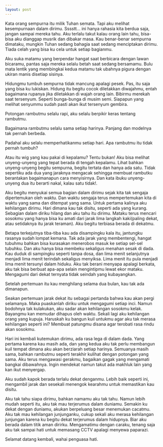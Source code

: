 ```yaml
---
layout: post
---
```


Kata orang sempurna itu milik Tuhan semata. Tapi aku melihat kesempurnaan dalam
dirimu. Sssstt... ini hanya rahasia kita berdua saja, jangan sampai mereka tahu. Aku terlalu takut
kalau orang lain tahu, bisa-bisa aku dianggap musrik dan dibakar masa. Kau benar-benar
sempurna dimataku, mungkin Tuhan sedang bahagia saat sedang menciptakan dirimu. Tiada
celah yang bisa ku cela untuk setiap bagianmu.

Aku suka matamu yang berpendar hangat saat berbicara dengan lawan bicaramu, pantas
saja mereka selalu betah saat sedang bersamamu. Bulu mata lentik yang membingkai kedua
matamu tak ubahnya pigura dengan ukiran manis disetiap sisinya.

Hidungmu tumbuh sempurna tidak mancung apalagi pesek. Pas, itu saja yang bisa ku
lukiskan. Hidung itu begitu cocok diletakkan diwajahmu, entah bagaimana rupanya jika
diletakkan di wajah orang lain. Bibirmu merekah saat tersenyum. Seperti bunga-bunga di
musim semi. Siapapun yang melihat senyummu sudah pasti akan ikut tersenyum gembira.

Potongan rambutmu selalu rapi, aku selalu berpikir keras tentang rambutmu.

Bagaimana rambutmu selalu sama setiap harinya. Panjang dan modelnya tak pernah berbeda.

Padahal aku selalu memperhatikanmu setiap hari. Apa rambutmu itu tidak pernah tumbuh?

Atau itu wig yang kau pakai di kepalamu? Tentu bukan! Aku bisa melihat unyeng-unyeng yang
tepat berada di tengah kepalamu. Lihat bahkan unyeng-unyeng begitu sempurna, begitu tertata
dan hanya ada satu. Tidak sepertiku ada dua yang jaraknya mengacak sehingga membuat
rambutku berantakan bagaimanapun cara menyisirnya. Dan kata ibuku unyeng-unyeng dua itu
berarti nakal, kalau satu tidak!.

Aku begitu menyukai semua bagian dalam dirimu sejak kita tak sengaja dipertemukan
oleh waktu. Dan waktu sengaja terus mempertemukan kita di waktu yang sama dan ditempat
yang sama. Untuk pertama kalinya aku kehilangan dirimu. Hari dimana kau tak disitu, seperti
ada yang kurang. Sebagian dalam diriku hilang dan aku tahu itu dirimu. Mataku terus mencari 
sosokmu yang hanya bisa ku amati dari jarak lima langkah kaki(paling dekat, atau setidaknya
itu jarak teraman). Aku begitu terbiasa berada di dekatmu.

Betapa terkejutnya tiba-tiba kau ada disampingku kala itu, jantungku rasanya sudah
lompat kemana. Tak ada jarak yang membentengi, hangat tubuhmu bahkan bisa kurasakan
menerobos masuk ke setiap sel-sel tubuhku. Dan aku hanya bisa membeku sekaligus
menahan sesak di dada. Kau duduk di sampingku seperti tanpa dosa, dan lima menit
selanjutnya menjadi lima menit terindah sekaligus menyiksa. Lima menit itu pula menjadi
lima menit tersunyi dalam hiduku. Aku tak berani menyapa apalagi berkata, aku tak bisa
berbuat apa-apa selain mengintipmu lewat ekor mataku. Mengagumi dari dekat ternyata tidak
seindah yang kubayangkan.

Setelah pertemuan itu kau menghilang selama dua bulan, kau tak ada dimanapun.

Seakan pertemuan jarak dekat itu sebagai pertanda bahwa kau akan pergi selamanya. Maka
puaskanlah diriku untuk mengagumi setiap inci. Namun bodohnya tak kulakukan, aku sadar
akan kehilangan sosokmu kelak. Bayangmu kan memudar dihapus oleh waktu. Sekali lagi aku
kehilangan orang yang kupuja. Haruskah ku bangun kuil untukmu agar aku tak merasa
kehilangan seperti ini? Membuat patungmu disana agar terobati rasa rindu akan sosokmu.

Hari ini kembali kutemukan dirimu, ada rasa lega di dalam dada. Yang pertama karena
kau masih ada, dan yang kedua aku tak perlu membangun kuil tempat dimana aku akan
berziarah setiap harinya. Semuanya masih sama, bahkan rambutmu seperti terakhir kulihat
dengan potongan yang sama. Aku terus mengawasi gerakmu, bagaikan gagak yang mengamati
bangkai dibawahnya. Ingin mendekat namun takut ada makhluk lain yang kan ikut menyergap.

Aku sudah kapok berada terlalu dekat denganmu. Lebih baik seperti ini, mengambil jarak dan
sesekali menengok kearahmu untuk memastikan kau disitu.

Aku tak tahu siapa dirimu, bahkan namamu aku tak tahu. Namun lebih mudah seperti
itu, aku tak mau terjerumus dalam duniamu. Semakin ku dekat dengan duniamu, akukan
berpeluang besar menemukan cacatmu. Aku tak mau kehilangan junjunganku, cukup sekali aku
merasa kehilangan junjungan karena ku begitu dekat terjerumus dalam hidupnya. Biar aku
berada dalam titik aman dirirku. Mengamatimu dengan caraku, tenang saja aku tak sampai hati
untuk memasang CCTV apalagi menyewa paparazi.

Selamat datang kembali, wahai penguasa hati. 

